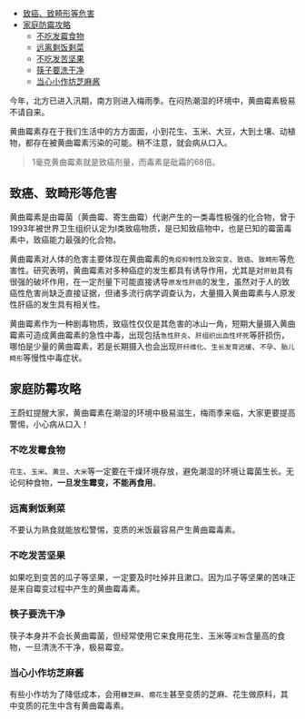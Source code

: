 <!-- TOC -->

- [致癌、致畸形等危害](#致癌致畸形等危害)
- [家庭防霉攻略](#家庭防霉攻略)
    - [不吃发霉食物](#不吃发霉食物)
    - [远离剩饭剩菜](#远离剩饭剩菜)
    - [不吃发苦坚果](#不吃发苦坚果)
    - [筷子要洗干净](#筷子要洗干净)
    - [当心小作坊芝麻酱](#当心小作坊芝麻酱)

<!-- /TOC -->


今年，北方已进入汛期，南方则进入梅雨季。在闷热潮湿的环境中，黄曲霉素极易不请自来。

黄曲霉素存在于我们生活中的方方面面，小到花生、玉米、大豆，大到土壤、动植物，都存在被黄曲霉素污染的可能。稍不注意，就会病从口入。

> 1毫克黄曲霉素就是致癌剂量，而毒素是砒霜的68倍。

## 致癌、致畸形等危害

黄曲霉素是由霉菌（黄曲霉、寄生曲霉）代谢产生的一类毒性极强的化合物，曾于1993年被世界卫生组织认定为I类致癌物质，是已知致癌物中，也是已知的霉菌毒素中，致癌能力最强的化合物。

黄曲霉素对人体的危害主要体现在黄曲霉素的`免疫抑制性及致突变`、`致癌`、`致畸形`等危害性。研究表明，黄曲霉素对多种癌症的发生都具有诱导作用，尤其是对`肝脏`具有很强的破坏作用，在一定剂量下可能直接诱导`原发性肝癌`的发生，虽然对于人的致癌性危害尚缺乏直接证据，但诸多流行病学调查认为，大量摄入黄曲霉素与人原发性肝癌的发生具有相关性。

黄曲霉素作为一种剧毒物质，致癌性仅仅是其危害的冰山一角，短期大量摄入黄曲霉素可造成黄曲霉素的急性中毒，出现包括`急性肝炎`、`肝组织出血性坏死`等肝损伤，哪怕是少量的黄曲霉素，若是长期摄入也会出现`肝纤维化`、`生长发育迟缓`、`不孕`、`胎儿畸形`等慢性中毒症状。

## 家庭防霉攻略

王蔚虹提醒大家，黄曲霉素在潮湿的环境中极易滋生，梅雨季来临，大家更要提高警惕，小心病从口入！

### 不吃发霉食物

`花生`、`玉米`、`黄豆`、`大米`等一定要在干燥环境存放，避免潮湿的环境让霉菌生长。无论何种食物，**一旦发生霉变，不能再食用**。

### 远离剩饭剩菜

不要认为熟食就能放松警惕，变质的米饭最容易产生黄曲霉毒素。

### 不吃发苦坚果

如果吃到变苦的瓜子等坚果，一定要及时吐掉并且漱口。因为瓜子等坚果的苦味正是来自霉变过程中产生的黄曲霉毒素。

### 筷子要洗干净

筷子本身并不会长黄曲霉菌，但经常使用它来食用花生、玉米等`淀粉`含量高的食物，一旦清洗不干净，极易霉变。

### 当心小作坊芝麻酱

有些小作坊为了降低成本，会用`糠芝麻`、`瘪花生`甚至变质的芝麻、花生做原料，其中变质的花生中含有黄曲霉毒素。




